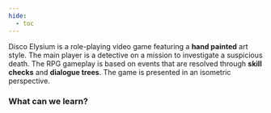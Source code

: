 ```yaml
---
hide:
  - toc
---
```


Disco Elysium is a role-playing video game featuring a **hand painted** art style. The main player is a detective on a mission to investigate a suspicious death. The RPG gameplay is based on events that are resolved through **skill checks** and **dialogue trees**. The game is presented in an isometric perspective. 

### What can we learn?
